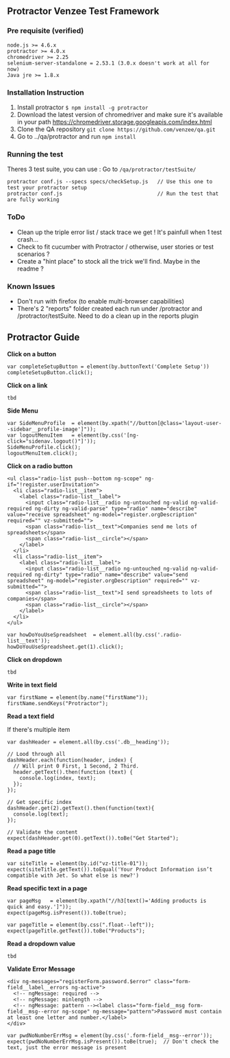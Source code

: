 ## Protractor Venzee Test Framework

### Pre requisite (verified)

    node.js >= 4.6.x
    protractor >= 4.0.x
    chromedriver >= 2.25
    selenium-server-standalone = 2.53.1 (3.0.x doesn't work at all for now)
    Java jre >= 1.8.x

### Installation Instruction

1. Install protractor `$ npm install -g protractor`  
2. Download the latest version of chromedriver and make sure it's available in your path https://chromedriver.storage.googleapis.com/index.html
3. Clone the QA repository `git clone https://github.com/venzee/qa.git`
4. Go to ../qa/protractor and run `npm install`


### Running the test

Theres 3 test suite, you can use :
Go to `/qa/protractor/testSuite/`
    
    protractor conf.js --specs specs/checkSetup.js   // Use this one to test your protractor setup
    protractor conf.js                               // Run the test that are fully working

### ToDo

- Clean up the triple error list / stack trace we get !  It's painfull when 1 test crash...
- Check to fit cucumber with Protractor / otherwise, user stories or test scenarios ?
- Create a "hint place" to stock all the trick we'll find.  Maybe in the readme ?

### Known Issues
- Don't run with firefox (to enable multi-browser capabilities)
- There's 2 "reports" folder created each run under /protractor and /protractor/testSuite. Need to do a clean up in the reports plugin

## Protractor Guide

**Click on a button**

    var completeSetupButton = element(by.buttonText('Complete Setup'))
    completeSetupButton.click();

**Click on a link**
   
    tbd
   
**Side Menu**
    
    var SideMenuProfile  = element(by.xpath("//button[@class='layout-user--sidebar__profile-image']"));
    var logoutMenuItem   = element(by.css('[ng-click="sidenav.logout()"]'));
    SideMenuProfile.click();
    logoutMenuItem.click();

**Click on a radio button**

    <ul class="radio-list push--bottom ng-scope" ng-if="!register.userInvitation">
      <li class="radio-list__item">
        <label class="radio-list__label">
          <input class="radio-list__radio ng-untouched ng-valid ng-valid-required ng-dirty ng-valid-parse" type="radio" name="describe" value="receive spreadsheet" ng-model="register.orgDescription" required="" vz-submitted="">
          <span class="radio-list__text">Companies send me lots of spreadsheets</span>
          <span class="radio-list__circle"></span>
        </label>
      </li>
      <li class="radio-list__item">
        <label class="radio-list__label">
          <input class="radio-list__radio ng-untouched ng-valid ng-valid-required ng-dirty" type="radio" name="describe" value="send spreadsheet" ng-model="register.orgDescription" required="" vz-submitted="">
          <span class="radio-list__text">I send spreadsheets to lots of companies</span>
          <span class="radio-list__circle"></span>
        </label>
      </li>
    </ul>

    var howDoYouUseSpreadsheet  = element.all(by.css('.radio-list__text'));
    howDoYouUseSpreadsheet.get(1).click();

**Click on dropdown**

    tbd

**Write in text field**

    var firstName = element(by.name("firstName"));
    firstName.sendKeys("Protractor");

**Read a text field**

If there's multiple item

    var dashHeader = element.all(by.css('.db__heading'));

    // Lood through all
    dashHeader.each(function(header, index) {
      // Will print 0 First, 1 Second, 2 Third.
      header.getText().then(function (text) {
        console.log(index, text);
      });
    });

    // Get specific index
    dashHeader.get(2).getText().then(function(text){
      console.log(text);
    });

    // Validate the content
    expect(dashHeader.get(0).getText()).toBe("Get Started");
    
**Read a page title**

    var siteTitle = element(by.id("vz-title-01"));
    expect(siteTitle.getText()).toEqual('Your Product Information isn’t compatible with Jet. So what else is new?')

**Read specific text in a page**

    var pageMsg   = element(by.xpath("//h3[text()='Adding products is quick and easy.']"));
    expect(pageMsg.isPresent()).toBe(true);

    var pageTitle = element(by.css(".float--left"));
    expect(pageTitle.getText()).toBe("Products");

**Read a dropdown value**

    tbd
    
**Validate Error Message**

    <div ng-messages="registerForm.password.$error" class="form-field__label__errors ng-active">
      <!-- ngMessage: required -->
      <!-- ngMessage: minlength -->
      <!-- ngMessage: pattern --><label class="form-field__msg form-field__msg--error ng-scope" ng-message="pattern">Password must contain at least one letter and number.</label>
    </div>

    var pwdNoNumberErrMsg = element(by.css('.form-field__msg--error'));
    expect(pwdNoNumberErrMsg.isPresent()).toBe(true);  // Don't check the text, just the error message is present

